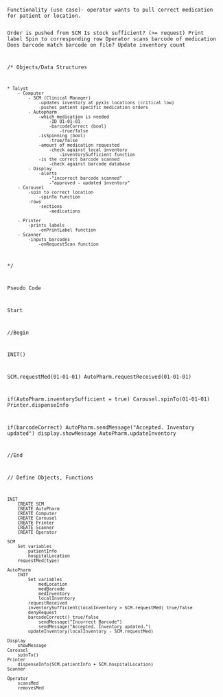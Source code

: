 <code>
Functionality (use case)- operator wants to pull correct medication for patient or location.

Order is pushed from SCM
Is stock sufficient? (>= request)
Print label
Spin to corresponding row
Operator scans barcode of medication
Does barcode match barcode on file?
Update inventory count

/*
Objects/Data Structures

    * Talyst
        - Computer
            - SCM (Clinical Manager)
                -updates inventory at pyxis locations (critical low)
                -pushes patient specific medication orders
            - Autopharm
                -which medication is needed
                    -ID 01-01-01
                    -barcodeCorrect (bool)
                        -true/false
                -isSpinning (bool)
                    -true/false
                -amount of medication requested
                    -check against local inventory
                        -inventorySufficient function
                -is the correct barcode scanned
                    -check against barcode database
            - Display
                -alerts
                    -"incorrect barcode scanned"
                    -"approved - updated inventory"
        - Carousel
            -spin to correct location
                -spinTo function
            -rows
                -sections
                    -medications

        - Printer
            -prints labels
                -onPrintLabel function
        - Scanner
            -inputs barcodes
                -onRequestScan function
*/

Pseudo Code

Start

//Begin

INIT()

SCM.requestMed(01-01-01)
AutoPharm.requestReceived(01-01-01)



if(AutoPharm.inventorySufficient = true)
    Carousel.spinTo(01-01-01)
    Printer.dispenseInfo

if(barcodeCorrect)
    AutoPharm.sendMessage("Accepted. Inventory updated")
    display.showMessage
    AutoPharm.updateInventory

//End



// Define Objects, Functions

    INIT
        CREATE SCM
        CREATE AutoPharm
        CREATE Computer
        CREATE Carousel
        CREATE Printer
        CREATE Scanner
        CREATE Operator

    SCM
        Set variables
            patientInfo
            hospitalLocation
        requestMed(type)

    AutoPharm
        INIT    
            Set variables
                medLocation
                medBarcode
                medInventory
                localInventory
            requestReceived
            inventorySufficient(localInventory > SCM.requestMed) true/false
            denyRequest
            barcodeCorrect() true/false
                sendMessage("Incorrect Barcode")
                sendMessage("Accepted. Inventory updated.")
            updateInventory(localInventory - SCM.requestMed)

    Display
        showMessage
    Carousel
        spinTo()
    Printer
        dispenseInfo(SCM.patientInfo + SCM.hospitalLocation)
    Scanner

    Operator
        scansMed
        removesMed

</code>
